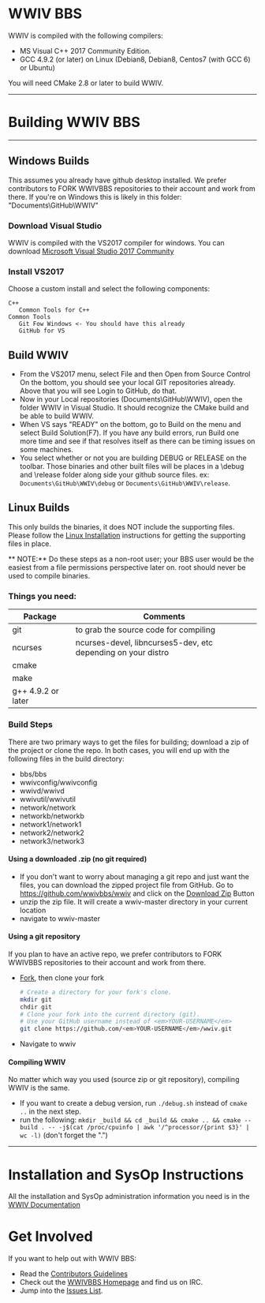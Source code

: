 WWIV BBS
========

WWIV is compiled with the following compilers:
  
- MS Visual C++ 2017 Community Edition.
- GCC 4.9.2 (or later) on Linux 
  (Debian8, Debian8, Centos7 (with GCC 6) or Ubuntu)

You will need CMake 2.8 or later to build WWIV.

***

# Building WWIV BBS
***

## Windows Builds
This assumes you already have github desktop installed.
We prefer contributors to FORK WWIVBBS repositories to their account and work from there.
If you're on Windows this is likely in this folder: "Documents\GitHub\WWIV"

### Download Visual Studio
WWIV is compiled with the VS2017 compiler for windows. You can download [Microsoft Visual Studio 2017 Community](https://www.visualstudio.com/downloads/)

### Install VS2017
Choose a custom install and select the following components:
```
C++
   Common Tools for C++
Common Tools
   Git Fow Windows <- You should have this already
   GitHub for VS
```

## Build WWIV
* From the VS2017 menu, select File and then Open from Source Control
On the bottom, you should see your local GIT repositories already.
Above that you will see Login to GitHub, do that.
* Now in your Local repositories (Documents\GitHub\WWIV), open the
  folder WWIV in Visual Studio. It should recognize the CMake build
  and be able to build WWIV.
* When VS says "READY" on the bottom, go to Build on the menu and select Build Solution(F7). If you have any build errors, run Build one more time and see if that resolves itself as there can be timing issues on some machines.
* You select whether or not you are building DEBUG or RELEASE on the toolbar. Those binaries and other built files will be places in a \debug and \release folder along side your github source files. ex: ```Documents\GitHub\WWIV\debug``` or ```Documents\GitHub\WWIV\release```.

## Linux Builds
This only builds the binaries, it does NOT include the supporting files.  Please follow the 
[Linux Installation](http://docs.wwivbbs.org/en/latest/linux_installation/) instructions for getting the supporting files in place.

** NOTE:** Do these steps as a non-root user; your BBS user would be the easiest from a file permissions perspective later on.  root should never be used to compile binaries.

### Things you need:

Package | Comments
------- | ----------
git | to grab the source code for compiling  
ncurses | ncurses-devel, libncurses5-dev, etc depending on your distro
cmake | 
make | 
g++ 4.9.2 or later | 

### Build Steps
There are two primary ways to get the files for building; download a zip of the project or clone the repo.  In both cases, you will end up with the following files in the build directory:  

* bbs/bbs  
* wwivconfig/wwivconfig  
* wwivd/wwivd  
* wwivutil/wwivutil  
* network/network  
* networkb/networkb
* network1/network1
* network2/network2
* network3/network3

#### Using a downloaded .zip (no git required)
* If you don't want to worry about managing a git repo and just want the files, you can download the zipped project file from GitHub.  Go to 
https://github.com/wwivbbs/wwiv and click on the [Download Zip](https://github.com/wwivbbs/wwiv/archive/master.zip) Button
* unzip the zip file. It will create a wwiv-master directory in your current location
* navigate to wwiv-master

#### Using a git repository
If you plan to have an active repo, we prefer contributors to FORK WWIVBBS repositories to their account and work from there.  
* [Fork](https://help.github.com/articles/fork-a-repo/), then clone your fork
    
    ```bash
    # Create a directory for your fork's clone.
    mkdir git
    chdir git
    # Clone your fork into the current directory (git).
    # Use your GitHub username instead of <em>YOUR-USERNAME</em>
    git clone https://github.com/<em>YOUR-USERNAME</em>/wwiv.git
    ```
* Navigate to wwiv

#### Compiling WWIV

No matter which way you used (source zip or git repository), compiling WWIV is the same.

* If you want to create a debug version, run ```./debug.sh``` instead of
  ```cmake ..``` in the next step.
* run the following:
  ```mkdir _build && cd _build && cmake .. && cmake --build . -- -j$(cat /proc/cpuinfo | awk '/^processor/{print $3}' | wc -l)``` 
  (don't forget the ".")

*** 

Installation and SysOp Instructions
====================

All the installation and SysOp administration information you 
need is in the [WWIV Documentation](https://docs.wwivbbs.org/)

Get Involved
====================

If you want to help out with WWIV BBS:

* Read the [Contributors Guidelines](contributing.md)
* Check out the [WWIVBBS Homepage](https://www.wwivbbs.org) and find us on IRC.
* Jump into the [Issues List](https://github.com/wwivbbs/wwiv/issues).
